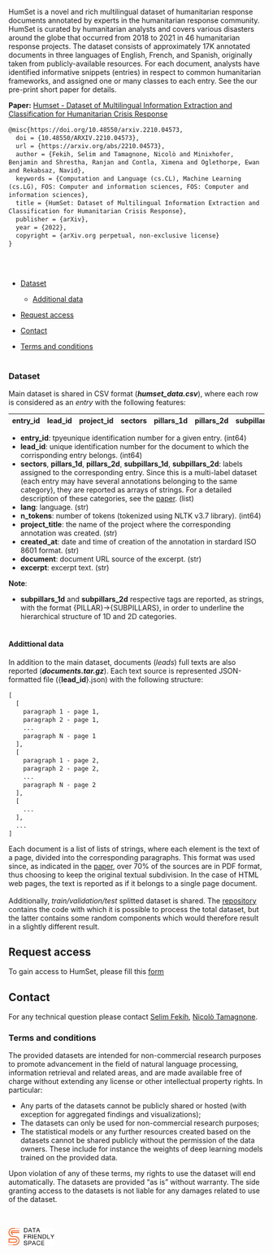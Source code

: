 

<head>
  <link rel="stylesheet" type="text/css" href="https://cdn.datatables.net/1.10.21/css/jquery.dataTables.min.css" />
  <link rel="stylesheet" href="https://maxcdn.bootstrapcdn.com/bootstrap/3.4.1/css/bootstrap.min.css">
  <script src="https://code.jquery.com/jquery-3.5.1.min.js"></script>
  <script src="https://maxcdn.bootstrapcdn.com/bootstrap/3.4.1/js/bootstrap.min.js"></script>
  <script type="text/javascript" charset="utf8" src="https://cdn.datatables.net/1.10.13/js/jquery.dataTables.min.js"></script>
  <script type="text/javascript" charset="utf8" src="leaderboard.js"></script>

</head>
<style>
  .table.dataTable  {
    font-family: Verdana, Geneva, Tahoma, sans-serif;
    font-size: 12px;
}
</style>



[paper]: https://doi.org/10.48550/arxiv.2210.04573
[repository]: https://github.com/the-deep/humset

HumSet is a novel and rich multilingual dataset of humanitarian response documents annotated by experts in the humanitarian response community. HumSet is curated by humanitarian analysts and covers various disasters around the globe that occurred from 2018 to 2021 in 46 humanitarian response projects. The dataset consists of approximately 17K annotated documents in three languages of English, French, and Spanish, originally taken from publicly-available resources. For each document, analysts have identified informative snippets (entries) in respect to common humanitarian frameworks, and assigned one or many classes to each entry. See the our pre-print short paper for details.

**Paper:** [Humset - Dataset of Multilingual Information Extraction and Classification for Humanitarian Crisis Response][paper]
```
@misc{https://doi.org/10.48550/arxiv.2210.04573,
  doi = {10.48550/ARXIV.2210.04573},
  url = {https://arxiv.org/abs/2210.04573},
  author = {Fekih, Selim and Tamagnone, Nicolò and Minixhofer, Benjamin and Shrestha, Ranjan and Contla, Ximena and Oglethorpe, Ewan and Rekabsaz, Navid},
  keywords = {Computation and Language (cs.CL), Machine Learning (cs.LG), FOS: Computer and information sciences, FOS: Computer and information sciences},
  title = {HumSet: Dataset of Multilingual Information Extraction and Classification for Humanitarian Crisis Response},
  publisher = {arXiv},
  year = {2022},
  copyright = {arXiv.org perpetual, non-exclusive license}
}
```
<br/><br/>
* [Dataset](#dataset)
  * [Additional data](#addittional-data)

* [Request access](#request-access)
* [Contact](#contact)
* [Terms and conditions](#terms-and-conditions)
<br/><br/>

### Dataset 

Main dataset is shared in CSV format (<em>**humset_data.csv**</em>), where each row is considered as an <em>entry</em> with the following features: 

<div class="alert bg-success text-dark" cellspacing="0" style="width:100%">
  <table id="leaderboard_head_dctr" class="table table-bordered" cellspacing="0">
    <thead>
      <tr><th>entry_id</th><th>lead_id</th><th>project_id</th><th>sectors</th><th>pillars_1d</th><th>pillars_2d</th><th>subpillars_1d</th><th>subpillars_2d</th><th>lang</th><th>n_tokens</th><th>project_title</th><th>created_at</th><th>document</th><th>excerpt</th></tr>
    </thead>
  </table>
</div>

- **entry_id**: tpyeunique identification number for a given entry. (int64)
- **lead_id**: unique identification number for the document to which the corrisponding entry belongs. (int64)
- **sectors**, **pillars_1d**, **pillars_2d**, **subpillars_1d**, **subpillars_2d**: labels assigned to the corresponding entry. Since this is a multi-label dataset (each entry may have several annotations belonging to the same category), they are reported as arrays of strings. For a detailed description of these categories, see the [paper]. (list)
- **lang**: language. (str)
- **n_tokens**: number of tokens (tokenized using NLTK v3.7 library). (int64)
- **project_title**: the name of the project where the corresponding annotation was created. (str)
- **created_at**: date and time of creation of the annotation in stardard ISO 8601 format. (str)
- **document**: document URL source of the excerpt. (str)
- **excerpt**: excerpt text. (str)

**Note**: 
- **subpillars_1d** and **subpillars_2d** respective tags are reported, as strings, with the format {PILLAR}->{SUBPILLARS}, in order to underline the hierarchical structure of 1D and 2D categories. 
<br/><br/>
#### Addittional data

In addition to the main dataset, documents (<em>leads</em>) full texts are also reported (<em>**documents.tar.gz**</em>). Each text source is represented JSON-formatted file ({**lead_id**}.json) with the following structure: 
```
[
  [
    paragraph 1 - page 1,
    paragraph 2 - page 1,
    ...
    paragraph N - page 1
  ],
  [
    paragraph 1 - page 2,
    paragraph 2 - page 2,
    ...
    paragraph N - page 2
  ],
  [
    ...
  ],
  ...
]
```
Each document is a list of lists of strings, where each element is the text of a page, divided into the corresponding paragraphs. This format was used since, as indicated in the [paper], over 70% of the sources are in PDF format, thus choosing to keep the original textual subdivision. In the case of HTML web pages, the text is reported as if it belongs to a single page document.
<br/><br/>
Additionally, <em>train/validation/test</em> splitted dataset is shared. The [repository] contains the code with which it is possible to process the total dataset, but the latter contains some random components which would therefore result in a slightly different result.

## Request access
To gain access to HumSet, please fill this [form](https://docs.google.com/forms/d/e/1FAIpQLSesb1-GChU4IsUadhzyn8bJPn6usyaiICoqhqEivtkJF_zBEg/viewform)

## Contact
For any technical question please contact [Selim Fekih](mailto:selim@datafriendlyspace.org), [Nicolò Tamagnone]((mailto:nico@datafriendlyspace.org)).

<!---
<br>
<div class="row">
    <div class="col-md-4 text-center">
        <a target="_blank" href="https://www.jku.at/en/institute-of-computational-perception/about-us/people/navid-rekab-saz/"><img src="images/navid.png" width="150" height="150"><br><strong>Navid Rekab-saz</strong><br>Johannes Kepler University Linz</a>
    </div>
    <div class="col-md-4 text-center">
        <a target="_blank" href="https://www.jku.at/en/institute-of-computational-perception/about-us/people/oleg-lesota/"><img src="images/oleg.webp" width="150" height="150"><br><strong>Oleg Lesota</strong><br>Johannes Kepler University Linz</a>
    </div>
    <div class="col-md-4 text-center">
        <a target="_blank" href="https://www.jku.at/en/institute-of-computational-perception/about-us/people/markus-schedl"><img src="images/markus.jpg" width="87" height="150"><br><strong>Markus Schedl</strong><br>Johannes Kepler University Linz</a>
    </div>
</div>
<br>
<div class="row">
    <div class="col-md-6 text-center">
        <a target="_blank" href="mailto:jon.brassey@tripdatabase.com?subject=[TripClick]"><img src="images/jon.webp" width="150" height="150"><br><strong>Jon Brassey</strong><br>Trip Database</a>
    </div>
    <div class="col-md-6 text-center">
        <a target="_blank" href="https://brown.edu/Research/AI/people/carsten.html"><img src="images/carsten.png" width="150" height="150"><br><strong>Carsten Eickhoff</strong><br>Brown University</a>
    </div>
</div>
--->

### Terms and conditions
The provided datasets are intended for non-commercial research purposes to promote advancement in the field of natural language processing, information retrieval and related areas, and are made available free of charge without extending any license or other intellectual property rights. In particular:
* Any parts of the datasets cannot be publicly shared or hosted (with exception for aggregated findings and visualizations);
* The datasets can only be used for non-commercial research purposes;
* The statistical models or any further resources created based on the datasets cannot be shared publicly without the permission of the data owners. These include for instance the weights of deep learning models trained on the provided data.

Upon violation of any of these terms, my rights to use the dataset will end automatically. 
The datasets are provided “as is” without warranty. The side granting access to the datasets is not liable for any damages related to use of the dataset.

<br/><br/>
<img src="images/dfs-logo-full-color-rgb.svg" alt="DFS logo" width="90"/>

<script>
  $(function(){
    var otable_leaderboard_head_dctr = $("#leaderboard_head_dctr").dataTable({
        bAutoWidth: false, 
        bPaginate: false,
        sScrollX: "100%",
        bInfo : false,
        sDom: 'l<"toolbar">frtip',
        aoColumns: [
          { sWidth: '5%' },
          { sWidth: '35%' },
          { sWidth: '35%' },
          { sWidth: '5%' },
          { sWidth: '5%' },
          { sWidth: '5%' },
          { sWidth: '5%' },
          { sWidth: '5%' },
          { sWidth: '5%' }
        ],      
        aaData:data_head_dctr
    });
    otable_leaderboard_head_dctr.fnSort( [ [5,'desc'] ] );
    var otable_leaderboard_head_raw = $("#leaderboard_head_raw").dataTable({
        bAutoWidth: false, 
        bPaginate: false,
        sScrollX: "100%",
        bInfo : false,
        sDom: 'l<"toolbar">frtip',
        aoColumns: [
          { sWidth: '5%' },
          { sWidth: '35%' },
          { sWidth: '35%' },
          { sWidth: '5%' },
          { sWidth: '5%' },
          { sWidth: '5%' },
          { sWidth: '5%' },
          { sWidth: '5%' },
          { sWidth: '5%' }
        ],      
        aaData:data_head_raw
    });
    otable_leaderboard_head_raw.fnSort( [ [5,'desc'] ] );
    var otable_leaderboard_torso_raw = $("#leaderboard_torso_raw").dataTable({
        bAutoWidth: false, 
        bPaginate: false,
        sScrollX: "100%",
        bInfo : false,
        sDom: 'l<"toolbar">frtip',
        aoColumns: [
          { sWidth: '5%' },
          { sWidth: '35%' },
          { sWidth: '35%' },
          { sWidth: '5%' },
          { sWidth: '5%' },
          { sWidth: '5%' },
          { sWidth: '5%' },
          { sWidth: '5%' },
          { sWidth: '5%' }
        ],      
        aaData:data_torso_raw
    });
    otable_leaderboard_torso_raw.fnSort( [ [5,'desc'] ] );
    var otable_leaderboard_tail_raw = $("#leaderboard_tail_raw").dataTable({
        bAutoWidth: false, 
        bPaginate: false,
        sScrollX: "100%",
        bInfo : false,
        sDom: 'l<"toolbar">frtip',
        aoColumns: [
          { sWidth: '5%' },
          { sWidth: '35%' },
          { sWidth: '35%' },
          { sWidth: '5%' },
          { sWidth: '5%' },
          { sWidth: '5%' },
          { sWidth: '5%' },
          { sWidth: '5%' },
          { sWidth: '5%' }
        ],      
        aaData:data_tail_raw
    });
    otable_leaderboard_tail_raw.fnSort( [ [5,'desc'] ] );
  })  
  
</script>
